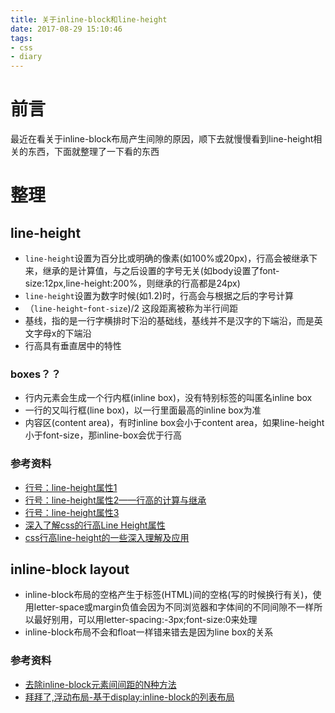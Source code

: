 ```yaml
---
title: 关于inline-block和line-height
date: 2017-08-29 15:10:46
tags:
- css
- diary
---
```

# 前言
最近在看关于inline-block布局产生间隙的原因，顺下去就慢慢看到line-height相关的东西，下面就整理了一下看的东西

# 整理
## line-height
* `line-height`设置为百分比或明确的像素(如100%或20px)，行高会被继承下来，继承的是计算值，与之后设置的字号无关(如body设置了font-size:12px,line-height:200%，则继承的行高都是24px)
* `line-height`设置为数字时候(如1.2)时，行高会与根据之后的字号计算
* （`line-height`-`font-size`)/2 这段距离被称为半行间距
* 基线，指的是一行字横排时下沿的基础线，基线并不是汉字的下端沿，而是英文字母x的下端沿
* 行高具有垂直居中的特性

### boxes？？
* 行内元素会生成一个行内框(inline box)，没有特别标签的叫匿名inline box
* 一行的又叫行框(line box)，以一行里面最高的inline box为准
* 内容区(content area)，有时inline box会小于content area，如果line-height小于font-size，那inline-box会优于行高

### 参考资料
* [行号：line-height属性1](http://www.ddcat.net/blog/?p=227)
* [行号：line-height属性2——行高的计算与继承](http://www.ddcat.net/blog/?p=228)
* [行号：line-height属性3](http://www.ddcat.net/blog/?p=232)
* [深入了解css的行高Line Height属性](http://www.cnblogs.com/fengzheng126/archive/2012/05/18/2507632.html)
* [css行高line-height的一些深入理解及应用](http://www.zhangxinxu.com/wordpress/2009/11/css%E8%A1%8C%E9%AB%98line-height%E7%9A%84%E4%B8%80%E4%BA%9B%E6%B7%B1%E5%85%A5%E7%90%86%E8%A7%A3%E5%8F%8A%E5%BA%94%E7%94%A8/)

## inline-block layout
* inline-block布局的空格产生于标签(HTML)间的空格(写的时候换行有关)，使用letter-space或margin负值会因为不同浏览器和字体间的不同间隙不一样所以最好别用，可以用letter-spacing:-3px;font-size:0来处理
* inline-block布局不会和float一样错来错去是因为line box的关系

### 参考资料
* [去除inline-block元素间间距的N种方法](http://www.zhangxinxu.com/wordpress/2012/04/inline-block-space-remove-%E5%8E%BB%E9%99%A4%E9%97%B4%E8%B7%9D/)
* [拜拜了,浮动布局-基于display:inline-block的列表布局](http://www.zhangxinxu.com/wordpress/2010/11/%E6%8B%9C%E6%8B%9C%E4%BA%86%E6%B5%AE%E5%8A%A8%E5%B8%83%E5%B1%80-%E5%9F%BA%E4%BA%8Edisplayinline-block%E7%9A%84%E5%88%97%E8%A1%A8%E5%B8%83%E5%B1%80/)

